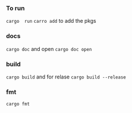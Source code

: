 
### To run 
`cargo  run` 
`carro add` to add the pkgs

### docs
`cargo doc` and open `cargo doc open`

### build 
`cargo build` and for relase `cargo build --release`
### fmt 
`cargo fmt` 